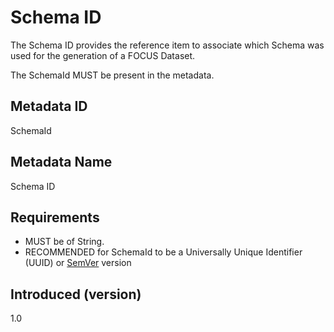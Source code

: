 # Schema ID

The Schema ID provides the reference item to associate which Schema was used for the generation of a FOCUS Dataset.

The SchemaId MUST be present in the metadata. 

## Metadata ID

SchemaId

## Metadata Name

Schema ID

## Requirements
- MUST be of String.
- RECOMMENDED for SchemaId to be a Universally Unique Identifier (UUID) or [SemVer](https://semver.org) version

## Introduced (version)

1.0
